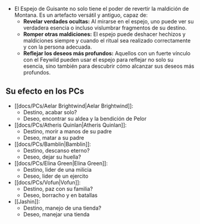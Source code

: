 - El Espejo de Guisante no solo tiene el poder de revertir la maldición de Montana. Es un artefacto versátil y antiguo, capaz de:
	- **Revelar verdades ocultas:** Al mirarse en el espejo, uno puede ver su verdadera esencia o incluso vislumbrar fragmentos de su destino.
	- **Romper otras maldiciones:** El espejo puede deshacer hechizos y maldiciones siempre y cuando el ritual sea realizado correctamente y con la persona adecuada.
	- **Reflejar los deseos más profundos:** Aquellos con un fuerte vínculo con el Feywild pueden usar el espejo para reflejar no solo su esencia, sino también para descubrir cómo alcanzar sus deseos más profundos.

## Su efecto en los PCs

- [[docs/PCs/Aelar Brightwind|Aelar Brightwind]]:
	- Destino, acabar solo?
	- Deseo, encontrar su aldea y la bendición de Pelor
- [[docs/PCs/Atheris Quinlan|Atheris Quinlan]]: 
	- Destino, morir a manos de su padre
	- Deseo, matar a su padre
- [[docs/PCs/Bamblin|Bamblin]]: 
	- Destino, descanso eterno?
	- Deseo, dejar su huella?
- [[docs/PCs/Elina Green|Elina Green]]: 
	- Destino, lider de una milicia
	- Deseo, lider de un ejercito
- [[docs/PCs/Vofun|Vofun]]: 
	- Destino, paz con su familia?
	- Deseo, borracho y en batallas
- [[Jashin]]: 
	- Destino, manejo de una tienda?
	- Deseo, manejar una tienda